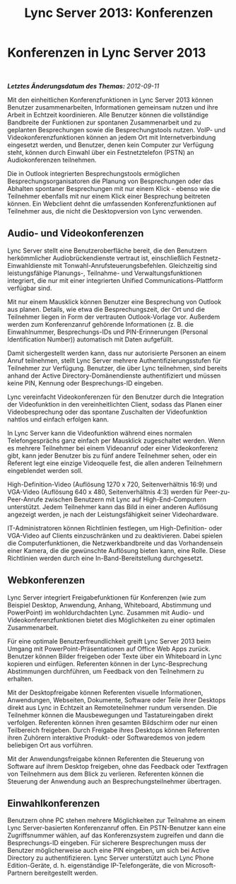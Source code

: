 ﻿---
title: 'Lync Server 2013: Konferenzen'
TOCTitle: Konferenzen
ms:assetid: 6129b7e0-9abd-488e-a54e-86094eb9df7a
ms:mtpsurl: https://technet.microsoft.com/de-de/library/Gg417161(v=OCS.15)
ms:contentKeyID: 49294171
ms.date: 05/19/2016
mtps_version: v=OCS.15
ms.translationtype: HT
---

# Konferenzen in Lync Server 2013

 

_**Letztes Änderungsdatum des Themas:** 2012-09-11_

Mit den einheitlichen Konferenzfunktionen in Lync Server 2013 können Benutzer zusammenarbeiten, Informationen gemeinsam nutzen und ihre Arbeit in Echtzeit koordinieren. Alle Benutzer können die vollständige Bandbreite der Funktionen zur spontanen Zusammenarbeit und zu geplanten Besprechungen sowie die Besprechungstools nutzen. VoIP- und Videokonferenzfunktionen können an jedem Ort mit Internetverbindung eingesetzt werden, und Benutzer, denen kein Computer zur Verfügung steht, können durch Einwahl über ein Festnetztelefon (PSTN) an Audiokonferenzen teilnehmen.

Die in Outlook integrierten Besprechungstools ermöglichen Besprechungsorganisatoren die Planung von Besprechungen oder das Abhalten spontaner Besprechungen mit nur einem Klick - ebenso wie die Teilnehmer ebenfalls mit nur einem Klick einer Besprechung beitreten können. Ein Webclient dehnt die umfassenden Konferenzfunktionen auf Teilnehmer aus, die nicht die Desktopversion von Lync verwenden.

## Audio- und Videokonferenzen

Lync Server stellt eine Benutzeroberfläche bereit, die den Benutzern herkömmlicher Audiobrückendienste vertraut ist, einschließlich Festnetz-Einwahldienste mit Tonwahl-Anrufsteuerungsbefehlen. Gleichzeitig sind leistungsfähige Planungs-, Teilnahme- und Verwaltungsfunktionen integriert, die nur mit einer integrierten Unified Communications-Plattform verfügbar sind.

Mit nur einem Mausklick können Benutzer eine Besprechung von Outlook aus planen. Details, wie etwa die Besprechungszeit, der Ort und die Teilnehmer liegen in Form der vertrauten Outlook-Vorlage vor. Außerdem werden zum Konferenzanruf gehörende Informationen (z. B. die Einwahlnummer, Besprechungs-IDs und PIN-Erinnerungen (Personal Identification Number)) automatisch mit Daten aufgefüllt.

Damit sichergestellt werden kann, dass nur autorisierte Personen an einem Anruf teilnehmen, stellt Lync Server mehrere Authentifizierungsstufen für Teilnehmer zur Verfügung. Benutzer, die über Lync teilnehmen, sind bereits anhand der Active Directory-Domänendienste authentifiziert und müssen keine PIN, Kennung oder Besprechungs-ID eingeben.

Lync vereinfacht Videokonferenzen für den Benutzer durch die Integration der Videofunktion in den vereinheitlichten Client, sodass das Planen einer Videobesprechung oder das spontane Zuschalten der Videofunktion nahtlos und einfach erfolgen kann.

In Lync Server kann die Videofunktion während eines normalen Telefongesprächs ganz einfach per Mausklick zugeschaltet werden. Wenn es mehrere Teilnehmer bei einem Videoanruf oder einer Videokonferenz gibt, kann jeder Benutzer bis zu fünf andere Teilnehmer sehen, oder ein Referent legt eine einzige Videoquelle fest, die allen anderen Teilnehmern eingeblendet werden soll.

High-Definition-Video (Auflösung 1270 x 720, Seitenverhältnis 16:9) und VGA-Video (Auflösung 640 x 480, Seitenverhältnis 4:3) werden für Peer-zu-Peer-Anrufe zwischen Benutzern mit Lync auf High-End-Computern unterstützt. Jedem Teilnehmer kann das Bild in einer anderen Auflösung angezeigt werden, je nach der Leistungsfähigkeit seiner Videohardware.

IT-Administratoren können Richtlinien festlegen, um High-Definition- oder VGA-Video auf Clients einzuschränken und zu deaktivieren. Dabei spielen die Computerfunktionen, die Netzwerkbandbreite und das Vorhandensein einer Kamera, die die gewünschte Auflösung bieten kann, eine Rolle. Diese Richtlinien werden durch eine In-Band-Bereitstellung durchgesetzt.

## Webkonferenzen

Lync Server integriert Freigabefunktionen für Konferenzen (wie zum Beispiel Desktop, Anwendung, Anhang, Whiteboard, Abstimmung und PowerPoint) im wohldurchdachten Lync. Zusammen mit Audio- und Videokonferenzfunktionen bietet dies Möglichkeiten zu einer optimalen Zusammenarbeit.

Für eine optimale Benutzerfreundlichkeit greift Lync Server 2013 beim Umgang mit PowerPoint-Präsentationen auf Office Web Apps zurück. Benutzer können Bilder freigeben oder Texte über ein Whiteboard in Lync kopieren und einfügen. Referenten können in der Lync-Besprechung Abstimmungen durchführen, um Feedback von den Teilnehmern zu erhalten.

Mit der Desktopfreigabe können Referenten visuelle Informationen, Anwendungen, Webseiten, Dokumente, Software oder Teile ihrer Desktops direkt aus Lync in Echtzeit an Remoteteilnehmer rundum versenden. Die Teilnehmer können die Mausbewegungen und Tastatureingaben direkt verfolgen. Referenten können ihren gesamten Bildschirm oder nur einen Teilbereich freigeben. Durch Freigabe ihres Desktops können Referenten ihren Zuhörern interaktive Produkt- oder Softwaredemos von jedem beliebigen Ort aus vorführen.

Mit der Anwendungsfreigabe können Referenten die Steuerung von Software auf ihrem Desktop freigeben, ohne das Feedback oder Textfragen von Teilnehmern aus dem Blick zu verlieren. Referenten können die Steuerung der Anwendung auch an Besprechungsteilnehmer übertragen.

## Einwahlkonferenzen

Benutzern ohne PC stehen mehrere Möglichkeiten zur Teilnahme an einem Lync Server-basierten Konferenzanruf offen. Ein PSTN-Benutzer kann eine Zugriffsnummer wählen, auf das Konferenzsystem zugreifen und dann die Besprechungs-ID eingeben. Für sicherere Besprechungen muss der Benutzer möglicherweise auch eine PIN eingeben, um sich bei Active Directory zu authentifizieren. Lync Server unterstützt auch Lync Phone Edition-Geräte, d. h. eigenständige IP-Telefongeräte, die von Microsoft-Partnern bereitgestellt werden.

